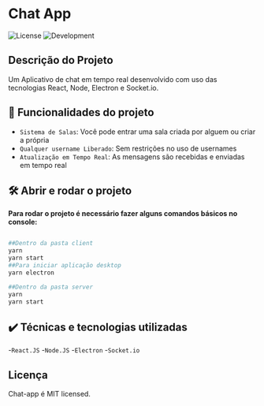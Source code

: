 # Chat App

![License](https://img.shields.io/github/license/Lugui14/chat-app)
![Development](http://img.shields.io/static/v1?label=STATUS&message=EM%20DESENVOLVIMENTO&color=GREEN&style=for-the-badge)

## Descrição do Projeto

Um Aplicativo de chat em tempo real desenvolvido com uso das tecnologias React, Node, Electron e Socket.io.

## :hammer: Funcionalidades do projeto

- `Sistema de Salas`: Você pode entrar uma sala criada por alguem ou criar a própria
- `Qualquer username Liberado`: Sem restrições no uso de usernames
- `Atualização em Tempo Real`: As mensagens são recebidas e enviadas em tempo real

## 🛠️ Abrir e rodar o projeto

**Para rodar o projeto é necessário fazer alguns comandos básicos no console:**

```bash

##Dentro da pasta client
yarn
yarn start
##Para iniciar aplicação desktop
yarn electron

##Dentro da pasta server
yarn
yarn start

```

## ✔️ Técnicas e tecnologias utilizadas

-`React.JS` -`Node.JS` -`Electron` -`Socket.io`

## Licença

Chat-app é MIT licensed.
